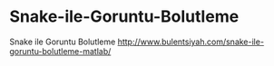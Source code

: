 # Snake-ile-Goruntu-Bolutleme
Snake ile Goruntu Bolutleme
http://www.bulentsiyah.com/snake-ile-goruntu-bolutleme-matlab/
